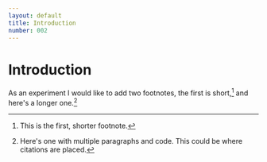 ```yaml
---
layout: default
title: Introduction
number: 002
---
```

# Introduction

As an experiment I would like to add two footnotes, the first is short,[^1] and here's a longer one.[^2]

[^1]: This is the first, shorter footnote.

[^2]: Here's one with multiple paragraphs and code. This could be where citations are placed.
